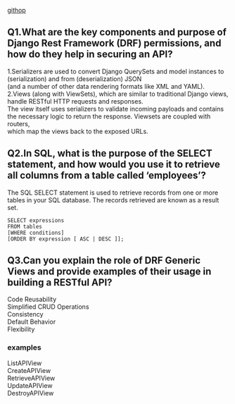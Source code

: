[githop](https://ahmadlotfyfalah1998.github.io/reading-notes/)
## Q1.What are the key components and purpose of Django Rest Framework (DRF) permissions, and how do they help in securing an API?
1.Serializers are used to convert Django QuerySets and model instances to (serialization) and from (deserialization) JSON <br>
(and a number of other data rendering formats like XML and YAML).<br>
2.Views (along with ViewSets), which are similar to traditional Django views, handle RESTful HTTP requests and responses.<br>
The view itself uses serializers to validate incoming payloads and contains the necessary logic to return the response. Viewsets are coupled with routers, <br>
which map the views back to the exposed URLs.<br>
## Q2.In SQL, what is the purpose of the SELECT statement, and how would you use it to retrieve all columns from a table called ‘employees’?
The SQL SELECT statement is used to retrieve records from one or more tables in your SQL database. The records retrieved are known as a result set.<br>
```
SELECT expressions
FROM tables
[WHERE conditions]
[ORDER BY expression [ ASC | DESC ]];
```
## Q3.Can you explain the role of DRF Generic Views and provide examples of their usage in building a RESTful API?

Code Reusability<br>
Simplified CRUD Operations<br>
Consistency<br>
Default Behavior<br>
Flexibility<br>
### examples
ListAPIView<br>
CreateAPIView<br>
RetrieveAPIView<br>
UpdateAPIView<br>
DestroyAPIView<br>
